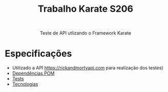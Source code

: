 <h1 align="center"> Trabalho Karate S206</h1>
<br>
<p align="center">Teste de API utlizando o Framework Karate</p>

Especificações
=================
<!--ts-->
   * Utilizado a API https://rickandmortyapi.com para realização dos testes)
   * [Dependências POM](#https://github.com/Jcarlos1999/S206/blob/master/karate/pom.xml)
   * [Tests](#testes)
   * [Tecnologias](#tecnologias)
<!--te-->
